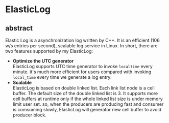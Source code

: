 # ElasticLog

## abstract 
Elastic Log is a asynchronization log written by C++. It is an efficient (106 w/s entries per second), scalable log service in Linux. In short, there are two features supported by my ElasticLog:  
+ **Optimize the UTC generator**  
ElasticLog supports UTC time generator to invoke `localtime` every minute. it's much more efficient for users compared with invoking `local_time` every time we generate a log entry.
+ **Scalable**  
ElasticLog is based on double linked list. Each link list node is a cell buffer. The default size of the double linked list is 3. It supports more cell buffers at runtime only if the whole linked list size is under memory limit user set. so, when the producers are producing fast and consumer is comsuming slowly, ElasticLog will generator new cell buffer to avoid producer block.
